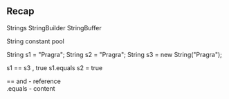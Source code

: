 ## Recap 

Strings 
StringBuilder 
StringBuffer

String constant pool 



String s1 = "Pragra";
String s2 = "Pragra";
String s3 = new String("Pragra");

s1 == s3 ,   true 
s1.equals s2 = true 


== and    - reference   
.equals   - content 








